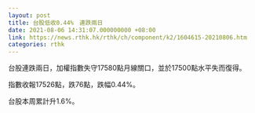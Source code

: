 ```yaml
---
layout: post
title: 台股低收0.44%　連跌兩日
date: 2021-08-06 14:31:07.000000000 +08:00
link: https://news.rthk.hk/rthk/ch/component/k2/1604615-20210806.htm
categories: rthk
---
```


台股連跌兩日，加權指數失守17580點月線關口，並於17500點水平失而復得。

指數收報17526點，跌76點，跌幅0.44%。

台股本周累計升1.6%。
